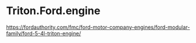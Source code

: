 # Triton.Ford.engine
https://fordauthority.com/fmc/ford-motor-company-engines/ford-modular-family/ford-5-4l-triton-engine/
